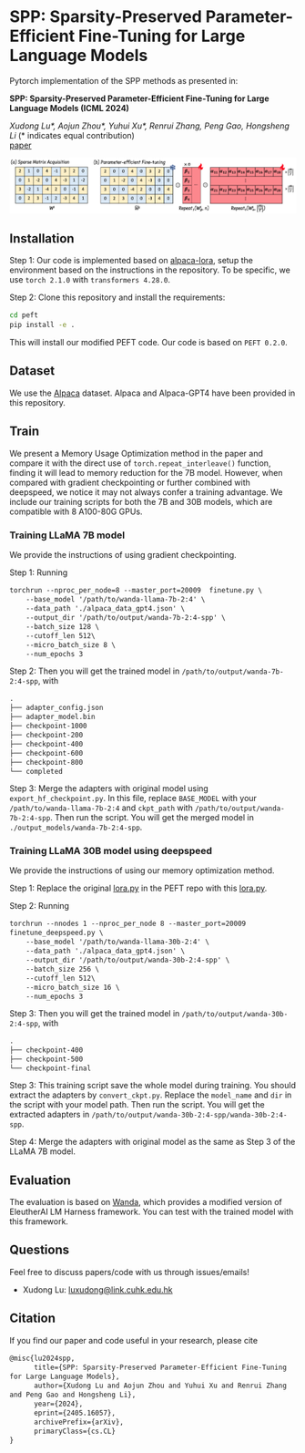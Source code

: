 # SPP: Sparsity-Preserved Parameter-Efficient Fine-Tuning for Large Language Models

Pytorch implementation of the SPP methods as presented in:

**SPP: Sparsity-Preserved Parameter-Efficient Fine-Tuning for Large Language Models (ICML 2024)**</br>

*Xudong Lu\*, Aojun Zhou\*, Yuhui Xu\*, Renrui Zhang, Peng Gao, Hongsheng Li* (\* indicates equal contribution)</br>
[paper](https://arxiv.org/abs/2405.16057)

![](asserts/SPP.png)

## Installation
Step 1: Our code is implemented based on [alpaca-lora](https://github.com/tloen/alpaca-lora/tree/8bb8579e403dc78e37fe81ffbb253c413007323f), setup the environment based on the instructions in the repository. To be specific, we use `torch 2.1.0` with `transformers 4.28.0`.

Step 2: Clone this repository and install the requirements:
```bash
cd peft
pip install -e .
```
This will install our modified PEFT code. Our code is based on `PEFT 0.2.0`.

## Dataset
We use the [Alpaca](https://crfm.stanford.edu/2023/03/13/alpaca.html) dataset. Alpaca and Alpaca-GPT4 have been provided in this repository.

## Train
We present a Memory Usage Optimization method in the paper and compare it with the direct use of `torch.repeat_interleave()` function, finding it will lead to memory reduction for the 7B model. However, when compared with gradient checkpointing or further combined with deepspeed, we notice it may not always confer a training advantage. We include our training scripts for both the 7B and 30B models, which are compatible with 8 A100-80G GPUs.

### Training LLaMA 7B model
We provide the instructions of using gradient checkpointing.

Step 1: Running
```
torchrun --nproc_per_node=8 --master_port=20009  finetune.py \
    --base_model '/path/to/wanda-llama-7b-2:4' \
    --data_path './alpaca_data_gpt4.json' \
    --output_dir '/path/to/output/wanda-7b-2:4-spp' \
    --batch_size 128 \
    --cutoff_len 512\
    --micro_batch_size 8 \
    --num_epochs 3
```
Step 2: Then you will get the trained model in `/path/to/output/wanda-7b-2:4-spp`, with 
```
.
├── adapter_config.json
├── adapter_model.bin
├── checkpoint-1000
├── checkpoint-200
├── checkpoint-400
├── checkpoint-600
├── checkpoint-800
└── completed
```
Step 3: Merge the adapters with original model using `export_hf_checkpoint.py`.
In this file, replace `BASE_MODEL` with your `/path/to/wanda-llama-7b-2:4` and `ckpt_path` with `/path/to/output/wanda-7b-2:4-spp`. Then run the script. You will get the merged model in `./output_models/wanda-7b-2:4-spp`.

### Training LLaMA 30B model using deepspeed
We provide the instructions of using our memory optimization method.

Step 1: Replace the original [lora.py](peft/src/peft/tuners/lora.py) in the PEFT repo with this [lora.py](asserts/lora.py).

Step 2: Running
```
torchrun --nnodes 1 --nproc_per_node 8 --master_port=20009  finetune_deepspeed.py \
    --base_model '/path/to/wanda-llama-30b-2:4' \
    --data_path './alpaca_data_gpt4.json' \
    --output_dir '/path/to/output/wanda-30b-2:4-spp' \
    --batch_size 256 \
    --cutoff_len 512\
    --micro_batch_size 16 \
    --num_epochs 3
```
Step 3: Then you will get the trained model in `/path/to/output/wanda-30b-2:4-spp`, with 
```
.
├── checkpoint-400
├── checkpoint-500
└── checkpoint-final
```
Step 3: This training script save the whole model during training. You should extract the adapters by `convert_ckpt.py`. Replace the `model_name` and `dir` in the script with your model path. Then run the script. You will get the extracted adapters in `/path/to/output/wanda-30b-2:4-spp/wanda-30b-2:4-spp`.

Step 4: Merge the adapters with original model as the same as Step 3 of the LLaMA 7B model.

## Evaluation
The evaluation is based on [Wanda](https://github.com/locuslab/wanda/tree/8e8fc87b4a2f9955baa7e76e64d5fce7fa8724a6), which provides a modified version of EleutherAI LM Harness framework. You can test with the trained model with this framework.

## Questions

Feel free to discuss papers/code with us through issues/emails!

- Xudong Lu: <a href="luxudong@link.cuhk.edu.hk">luxudong@link.cuhk.edu.hk</a> 

## Citation

If you find our paper and code useful in your research, please cite

```
@misc{lu2024spp,
      title={SPP: Sparsity-Preserved Parameter-Efficient Fine-Tuning for Large Language Models}, 
      author={Xudong Lu and Aojun Zhou and Yuhui Xu and Renrui Zhang and Peng Gao and Hongsheng Li},
      year={2024},
      eprint={2405.16057},
      archivePrefix={arXiv},
      primaryClass={cs.CL}
}
```